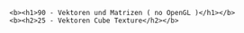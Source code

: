     <b><h1>90 - Vektoren und Matrizen ( no OpenGL )</h1></b>
    <b><h2>25 - Vektoren Cube Texture</h2></b>

